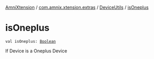 [AmniXtension](../../index.md) / [com.amnix.xtension.extras](../index.md) / [DeviceUtils](index.md) / [isOneplus](./is-oneplus.md)

# isOneplus

`val isOneplus: `[`Boolean`](https://kotlinlang.org/api/latest/jvm/stdlib/kotlin/-boolean/index.html)

If Device is a Oneplus Device

